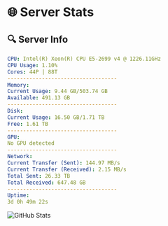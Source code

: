 # 🌐 Server Stats
## 🔍 Server Info
```yaml
CPU: Intel(R) Xeon(R) CPU E5-2699 v4 @ 1226.11GHz
CPU Usage: 1.10%
Cores: 44P | 88T
-----------------------------------
Memory:
Current Usage: 9.44 GB/503.74 GB
Available: 491.13 GB
-----------------------------------
Disk:
Current Usage: 16.50 GB/1.71 TB
Free: 1.61 TB
-----------------------------------
GPU:
No GPU detected
-----------------------------------
Network:
Current Transfer (Sent): 144.97 MB/s
Current Transfer (Received): 2.15 MB/s
Total Sent: 26.33 TB
Total Received: 647.48 GB
-----------------------------------
Uptime:
3d 0h 49m 22s
```
![GitHub Stats](https://img.shields.io/badge/Updated-2025-02-10_23:32:40-blue)